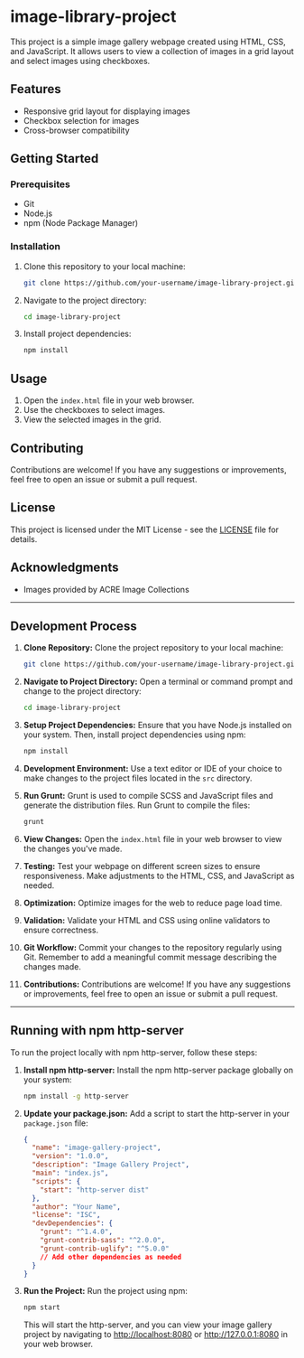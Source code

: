 # image-library-project

This project is a simple image gallery webpage created using HTML, CSS, and JavaScript. It allows users to view a collection of images in a grid layout and select images using checkboxes.

## Features

- Responsive grid layout for displaying images
- Checkbox selection for images
- Cross-browser compatibility

## Getting Started

### Prerequisites

- Git
- Node.js
- npm (Node Package Manager)

### Installation

1. Clone this repository to your local machine:

    ```bash
    git clone https://github.com/your-username/image-library-project.git
    ```

2. Navigate to the project directory:

    ```bash
    cd image-library-project
    ```

3. Install project dependencies:

    ```bash
    npm install
    ```

## Usage

1. Open the `index.html` file in your web browser.
2. Use the checkboxes to select images.
3. View the selected images in the grid.

## Contributing

Contributions are welcome! If you have any suggestions or improvements, feel free to open an issue or submit a pull request.

## License

This project is licensed under the MIT License - see the [LICENSE](LICENSE) file for details.

## Acknowledgments

- Images provided by ACRE Image Collections

---

## Development Process

1. **Clone Repository:** Clone the project repository to your local machine:

    ```bash
    git clone https://github.com/your-username/image-library-project.git
    ```

2. **Navigate to Project Directory:** Open a terminal or command prompt and change to the project directory:

    ```bash
    cd image-library-project
    ```

3. **Setup Project Dependencies:** Ensure that you have Node.js installed on your system. Then, install project dependencies using npm:

    ```bash
    npm install
    ```

4. **Development Environment:** Use a text editor or IDE of your choice to make changes to the project files located in the `src` directory.

5. **Run Grunt:** Grunt is used to compile SCSS and JavaScript files and generate the distribution files. Run Grunt to compile the files:

    ```bash
    grunt
    ```

6. **View Changes:** Open the `index.html` file in your web browser to view the changes you've made.

7. **Testing:** Test your webpage on different screen sizes to ensure responsiveness. Make adjustments to the HTML, CSS, and JavaScript as needed.

8. **Optimization:** Optimize images for the web to reduce page load time.

9. **Validation:** Validate your HTML and CSS using online validators to ensure correctness.

10. **Git Workflow:** Commit your changes to the repository regularly using Git. Remember to add a meaningful commit message describing the changes made.

11. **Contributions:** Contributions are welcome! If you have any suggestions or improvements, feel free to open an issue or submit a pull request.

---

## Running with npm http-server

To run the project locally with npm http-server, follow these steps:

1. **Install npm http-server:** Install the npm http-server package globally on your system:

    ```bash
    npm install -g http-server
    ```

2. **Update your package.json:** Add a script to start the http-server in your `package.json` file:

    ```json
    {
      "name": "image-gallery-project",
      "version": "1.0.0",
      "description": "Image Gallery Project",
      "main": "index.js",
      "scripts": {
        "start": "http-server dist"
      },
      "author": "Your Name",
      "license": "ISC",
      "devDependencies": {
        "grunt": "^1.4.0",
        "grunt-contrib-sass": "^2.0.0",
        "grunt-contrib-uglify": "^5.0.0"
        // Add other dependencies as needed
      }
    }
    ```

3. **Run the Project:** Run the project using npm:

    ```bash
    npm start
    ```

    This will start the http-server, and you can view your image gallery project by navigating to [http://localhost:8080](http://localhost:8080) or http://127.0.0.1:8080 in your web browser.

